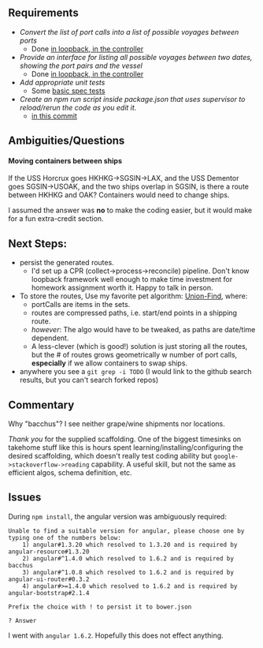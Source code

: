 
## Requirements

- _Convert the list of port calls into a list of possible voyages between ports_
  - Done [in loopback, in the controller](https://github.com/benmathes/bacchus/blob/master/common/models/portCall.js#L7)
- _Provide an interface for listing all possible voyages between two dates, showing the port pairs and the vessel_
  - Done [in loopback, in the controller](https://github.com/benmathes/bacchus/blob/master/common/models/portCall.js#L7)
- _Add appropriate unit tests_
  - Some [basic spec tests](https://github.com/benmathes/bacchus/blob/master/test/portCall.js)
- _Create an npm run script inside package.json that uses supervisor to reload/rerun the code as you edit it._
  - [in this commit](https://github.com/benmathes/bacchus/commit/79186e85cf214b15fdf27944ada3dcf93b4eb728)



## Ambiguities/Questions

#### Moving containers between ships

If the USS Horcrux goes HKHKG->SGSIN->LAX, and the USS Dementor goes SGSIN->USOAK,
and the two ships overlap in SGSIN, is there a route between HKHKG and OAK? Containers would need to change ships.

I assumed the answer was **no** to make the coding easier, but it would make for a fun extra-credit section.



## Next Steps:

* persist the generated routes.
  * I'd set up a CPR (collect->process->reconcile) pipeline. Don't know loopback framework well enough to make time investment for homework assignment worth it. Happy to talk in person.
* To store the routes, Use my favorite pet algorithm: [Union-Find](http://www.geeksforgeeks.org/union-find-algorithm-set-2-union-by-rank/), where:
  * portCalls are items in the sets.
  * routes are compressed paths, i.e. start/end points in a shipping route.
  * _however_: The algo would have to be tweaked, as paths are date/time dependent.
  * A less-clever (which is good!) solution is just storing all the routes, but the # of routes grows geometrically w number of port calls, **especially** if we allow containers to swap ships.
* anywhere you see a `git grep -i TODO` (I would link to the github search results, but you can't search forked repos)



## Commentary

Why "bacchus"? I see neither grape/wine shipments nor locations.

_Thank you_ for the supplied scaffolding. One of the biggest timesinks on takehome stuff like this is hours
spent learning/installing/configuring the desired scaffolding, which doesn't really test coding ability
but `google->stackoverflow->reading` capability. A useful skill, but not the same as efficient algos, schema definition, etc.


## Issues

During `npm install`, the angular version was ambiguously required:
```
Unable to find a suitable version for angular, please choose one by typing one of the numbers below:
    1) angular#1.3.20 which resolved to 1.3.20 and is required by angular-resource#1.3.20
    2) angular#^1.4.0 which resolved to 1.6.2 and is required by bacchus
    3) angular#^1.0.8 which resolved to 1.6.2 and is required by angular-ui-router#0.3.2
    4) angular#>=1.4.0 which resolved to 1.6.2 and is required by angular-bootstrap#2.1.4

Prefix the choice with ! to persist it to bower.json

? Answer
```
I went with `angular 1.6.2`. Hopefully this does not effect anything.
